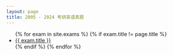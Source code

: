 ```yaml
---
layout: page
title: 2005 - 2024 考研英语真题
---
```


<ul>
    {% for exam in site.exams %}
        {% if exam.title != page.title %}
        <li>
            <a href="{{ exam.url }}">{{ exam.title }}</a>
        </li>
        {% endif %}
    {% endfor %}
</ul>

